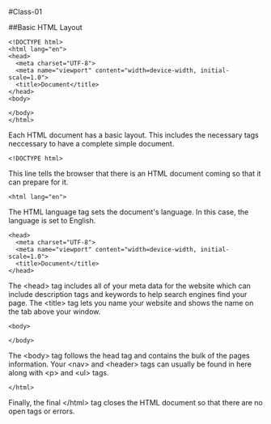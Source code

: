 #Class-01

##Basic HTML Layout
```
<!DOCTYPE html>
<html lang="en">
<head>
  <meta charset="UTF-8">
  <meta name="viewport" content="width=device-width, initial-scale=1.0">
  <title>Document</title>
</head>
<body>
  
</body>
</html>
```

Each HTML document has a basic layout. This includes the necessary tags neccessary to have a complete simple document.

```
<!DOCTYPE html>
```
This line tells the browser that there is an HTML document coming so that it can prepare for it.

```
<html lang="en">
```
The HTML language tag sets the document's language. In this case, the language is set to English.

```
<head>
  <meta charset="UTF-8">
  <meta name="viewport" content="width=device-width, initial-scale=1.0">
  <title>Document</title>
</head>
```
The \<head> tag includes all of your meta data for the website which can include description tags and keywords to help search engines find your page. 
The \<title> tag lets you name your website and shows the name on the tab above your window.

```
<body>
  
</body>
```
The \<body> tag follows the head tag and contains the bulk of the pages information. Your \<nav> and \<header> tags can usually be found in here along with \<p> and \<ul> tags.

```
</html>
```
Finally, the final \</html> tag closes the HTML document so that there are no open tags or errors.
